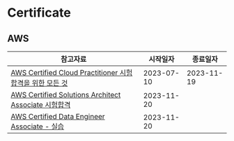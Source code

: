# Certificate

## AWS 

| 참고자료 | 시작일자 | 종료일자 |
| --- | --- | --- |
| [AWS Certified Cloud Practitioner 시험 합격을 위한 모든 것](https://www.udemy.com/course/best-aws-certified-cloud/?kw=aws+certified+clou&src=sac) | 2023-07-10 | 2023-11-19 |
| [AWS Certified Solutions Architect Associate 시험합격](https://www.udemy.com/course/best-aws-certified-solutions-architect-associate) | 2023-11-20 |  |
| [AWS Certified Data Engineer Associate - 실습](https://www.udemy.com/course/aws-data-engineer) | 2023-11-20 |  |
